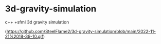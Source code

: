 # 3d-gravity-simulation
c++ +sfml 3d gravity simulation

(https://github.com/SteelFlame2/3d-gravity-simulation/blob/main/2022-11-21%2018-39-10.gif)

